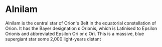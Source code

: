 # Alnilam
Alnilam is the central star of Orion's Belt in the equatorial constellation of Orion. It has the Bayer designation ε Orionis, which is Latinised to Epsilon Orionis and abbreviated Epsilon Ori or ε Ori. This is a massive, blue supergiant star some 2,000 light-years distant
